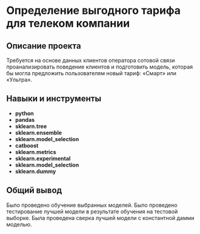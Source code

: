 # Определение выгодного тарифа для телеком компании

## Описание проекта

Требуется на основе данных клиентов оператора сотовой связи проанализировать поведение клиентов и подготовить модель, которая бы могла предложить пользователям новый тариф: «Смарт» или «Ультра».

## Навыки и инструменты

- **python**
- **pandas**
- **sklearn.tree**
- **sklearn.ensemble**
- **sklearn.model_selection**
- **catboost**
- **sklearn.metrics**
- **sklearn.experimental**
- **sklearn.model_selection**
- **sklearn.dummy**

##

## Общий вывод

Было проведено обучение выбранных моделей. Было проведено тестирование лучшей модели в результате обучения на тестовой выборке. Была проведена сверка лучшей модели с константной дамми моделью.
